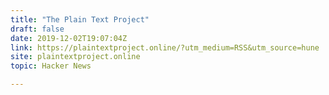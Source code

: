 ```yaml
---
title: "The Plain Text Project"
draft: false
date: 2019-12-02T19:07:04Z
link: https://plaintextproject.online/?utm_medium=RSS&utm_source=hune
site: plaintextproject.online
topic: Hacker News  

---
```

